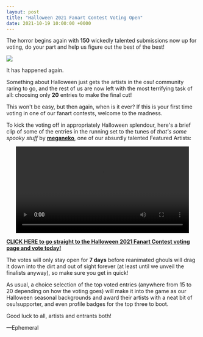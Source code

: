 ```yaml
---
layout: post
title: "Halloween 2021 Fanart Contest Voting Open"
date: 2021-10-19 10:00:00 +0000
---
```


The horror begins again with **150** wickedly talented submissions now up for voting, do your part and help us figure out the best of the best!

![](https://assets.ppy.sh/contests/135/header.jpg)

It has happened again.

Something about Halloween just gets the artists in the osu! community raring to go, and the rest of us are now left with the most terrifying task of all: choosing only **20** entries to make the final cut!

This won't be easy, but then again, when is it ever? If this is your first time voting in one of our fanart contests, welcome to the madness.

To kick the voting off in appropriately Halloween splendour, here's a brief clip of some of the entries in the running set to the tunes of *that's some spooky stuff* by [**meganeko**](https://osu.ppy.sh/beatmaps/artists/75), one of our absurdly talented Featured Artists:

<div align="center">
    <video width="90%" controls>
        <source src="https://assets.ppy.sh/contests/135/halloween-2021-1.mp4" type="video/mp4" preload="none">
    </video>
</div>

[**CLICK HERE to go straight to the Halloween 2021 Fanart Contest voting page and vote today!**](https://osu.ppy.sh/community/contests/135)

The votes will only stay open for **7 days** before reanimated ghouls will drag it down into the dirt and out of sight forever (at least until we unveil the finalists anyway), so make sure you get in quick!

As usual, a choice selection of the top voted entries (anywhere from 15 to 20 depending on how the voting goes) will make it into the game as our Halloween seasonal backgrounds and award their artists with a neat bit of osu!supporter, and even profile badges for the top three to boot.

Good luck to all, artists and entrants both!

—Ephemeral
